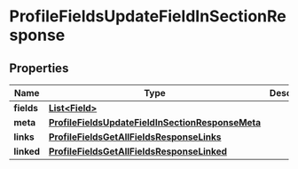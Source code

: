 

# ProfileFieldsUpdateFieldInSectionResponse


## Properties

| Name | Type | Description | Notes |
|------------ | ------------- | ------------- | -------------|
|**fields** | [**List&lt;Field&gt;**](Field.md) |  |  [optional] |
|**meta** | [**ProfileFieldsUpdateFieldInSectionResponseMeta**](ProfileFieldsUpdateFieldInSectionResponseMeta.md) |  |  [optional] |
|**links** | [**ProfileFieldsGetAllFieldsResponseLinks**](ProfileFieldsGetAllFieldsResponseLinks.md) |  |  [optional] |
|**linked** | [**ProfileFieldsGetAllFieldsResponseLinked**](ProfileFieldsGetAllFieldsResponseLinked.md) |  |  [optional] |



